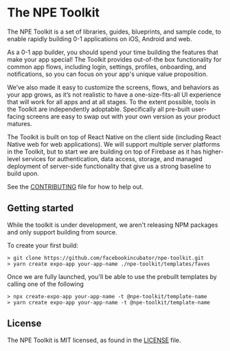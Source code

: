 # The NPE Toolkit

The NPE Toolkit is a set of libraries, guides, blueprints, and sample code, to
enable rapidly building 0-1 applications on iOS, Android and web.

As a 0-1 app builder, you should spend your time building the features that make
your app special! The Toolkit provides out-of-the box functionality for common
app flows, including login, settings, profiles, onboarding, and notifications,
so you can focus on your app's unique value proposition.

We’ve also made it easy to customize the screens, flows, and behaviors as your
app grows, as it’s not realistic to have a one-size-fits-all UI experience that
will work for all apps and at all stages. To the extent possible, tools in the
Toolkit are independently adoptable. Specifically all pre-built user-facing
screens are easy to swap out with your own version as your product matures.

The Toolkit is built on top of React Native on the client side (including React
Native web for web applications). We will support multiple server platforms in
the Toolkit, but to start we are building on top of Firebase as it has
higher-level services for authentication, data access, storage, and managed
deployment of server-side functionality that give us a strong baseline to build
upon.

See the [CONTRIBUTING](CONTRIBUTING.md) file for how to help out.

## Getting started

While the toolkit is under development, we aren't releasing NPM packages and
only support building from source.

To create your first build:

```
> git clone https://github.com/facebookincubator/npe-toolkit.git
> yarn create expo-app your-app-name ./npe-toolkit/templates/faves
```

Once we are fully launched, you'll be able to use the prebuilt templates by
calling one of the following

```
> npx create-expo-app your-app-name -t @npe-toolkit/template-name
> yarn create expo-app your-app-name -t @npe-toolkit/template-name
```

## License

The NPE Toolkit is MIT licensed, as found in the [LICENSE](LICENSE) file.
